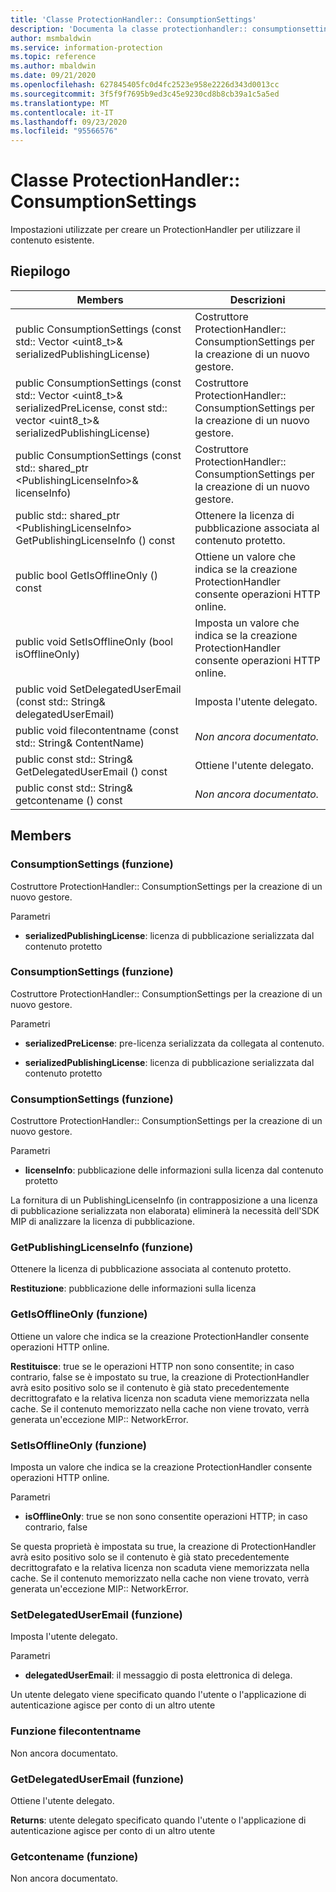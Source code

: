```yaml
---
title: 'Classe ProtectionHandler:: ConsumptionSettings'
description: 'Documenta la classe protectionhandler:: consumptionsettings di Microsoft Information Protection (MIP) SDK.'
author: msmbaldwin
ms.service: information-protection
ms.topic: reference
ms.author: mbaldwin
ms.date: 09/21/2020
ms.openlocfilehash: 627845405fc0d4fc2523e958e2226d343d0013cc
ms.sourcegitcommit: 3f5f9f7695b9ed3c45e9230cd8b8cb39a1c5a5ed
ms.translationtype: MT
ms.contentlocale: it-IT
ms.lasthandoff: 09/23/2020
ms.locfileid: "95566576"
---
```

# <a name="class-protectionhandlerconsumptionsettings"></a>Classe ProtectionHandler:: ConsumptionSettings 
Impostazioni utilizzate per creare un ProtectionHandler per utilizzare il contenuto esistente.
  
## <a name="summary"></a>Riepilogo
 Members                        | Descrizioni                                
--------------------------------|---------------------------------------------
public ConsumptionSettings (const std:: Vector \<uint8_t\>& serializedPublishingLicense)  |  Costruttore ProtectionHandler:: ConsumptionSettings per la creazione di un nuovo gestore.
public ConsumptionSettings (const std:: Vector \<uint8_t\>& serializedPreLicense, const std:: vector \<uint8_t\>& serializedPublishingLicense)  |  Costruttore ProtectionHandler:: ConsumptionSettings per la creazione di un nuovo gestore.
public ConsumptionSettings (const std:: shared_ptr \<PublishingLicenseInfo\>& licenseInfo)  |  Costruttore ProtectionHandler:: ConsumptionSettings per la creazione di un nuovo gestore.
public std:: shared_ptr \<PublishingLicenseInfo\> GetPublishingLicenseInfo () const  |  Ottenere la licenza di pubblicazione associata al contenuto protetto.
public bool GetIsOfflineOnly () const  |  Ottiene un valore che indica se la creazione ProtectionHandler consente operazioni HTTP online.
public void SetIsOfflineOnly (bool isOfflineOnly)  |  Imposta un valore che indica se la creazione ProtectionHandler consente operazioni HTTP online.
public void SetDelegatedUserEmail (const std:: String& delegatedUserEmail)  |  Imposta l'utente delegato.
public void filecontentname (const std:: String& ContentName)  | _Non ancora documentato._
public const std:: String& GetDelegatedUserEmail () const  |  Ottiene l'utente delegato.
public const std:: String& getcontename () const  | _Non ancora documentato._
  
## <a name="members"></a>Members
  
### <a name="consumptionsettings-function"></a>ConsumptionSettings (funzione)
Costruttore ProtectionHandler:: ConsumptionSettings per la creazione di un nuovo gestore.

Parametri  
* **serializedPublishingLicense**: licenza di pubblicazione serializzata dal contenuto protetto


  
### <a name="consumptionsettings-function"></a>ConsumptionSettings (funzione)
Costruttore ProtectionHandler:: ConsumptionSettings per la creazione di un nuovo gestore.

Parametri  
* **serializedPreLicense**: pre-licenza serializzata da collegata al contenuto. 


* **serializedPublishingLicense**: licenza di pubblicazione serializzata dal contenuto protetto


  
### <a name="consumptionsettings-function"></a>ConsumptionSettings (funzione)
Costruttore ProtectionHandler:: ConsumptionSettings per la creazione di un nuovo gestore.

Parametri  
* **licenseInfo**: pubblicazione delle informazioni sulla licenza dal contenuto protetto


La fornitura di un PublishingLicenseInfo (in contrapposizione a una licenza di pubblicazione serializzata non elaborata) eliminerà la necessità dell'SDK MIP di analizzare la licenza di pubblicazione.
  
### <a name="getpublishinglicenseinfo-function"></a>GetPublishingLicenseInfo (funzione)
Ottenere la licenza di pubblicazione associata al contenuto protetto.

  
**Restituzione**: pubblicazione delle informazioni sulla licenza
  
### <a name="getisofflineonly-function"></a>GetIsOfflineOnly (funzione)
Ottiene un valore che indica se la creazione ProtectionHandler consente operazioni HTTP online.

  
**Restituisce**: true se le operazioni HTTP non sono consentite; in caso contrario, false se è impostato su true, la creazione di ProtectionHandler avrà esito positivo solo se il contenuto è già stato precedentemente decrittografato e la relativa licenza non scaduta viene memorizzata nella cache. Se il contenuto memorizzato nella cache non viene trovato, verrà generata un'eccezione MIP:: NetworkError.
  
### <a name="setisofflineonly-function"></a>SetIsOfflineOnly (funzione)
Imposta un valore che indica se la creazione ProtectionHandler consente operazioni HTTP online.

Parametri  
* **isOfflineOnly**: true se non sono consentite operazioni HTTP; in caso contrario, false


Se questa proprietà è impostata su true, la creazione di ProtectionHandler avrà esito positivo solo se il contenuto è già stato precedentemente decrittografato e la relativa licenza non scaduta viene memorizzata nella cache. Se il contenuto memorizzato nella cache non viene trovato, verrà generata un'eccezione MIP:: NetworkError.
  
### <a name="setdelegateduseremail-function"></a>SetDelegatedUserEmail (funzione)
Imposta l'utente delegato.

Parametri  
* **delegatedUserEmail**: il messaggio di posta elettronica di delega.


Un utente delegato viene specificato quando l'utente o l'applicazione di autenticazione agisce per conto di un altro utente
  
### <a name="setcontentname-function"></a>Funzione filecontentname
Non ancora documentato.

  
### <a name="getdelegateduseremail-function"></a>GetDelegatedUserEmail (funzione)
Ottiene l'utente delegato.

  
**Returns**: utente delegato specificato quando l'utente o l'applicazione di autenticazione agisce per conto di un altro utente
  
### <a name="getcontentname-function"></a>Getcontename (funzione)
Non ancora documentato.
